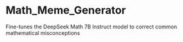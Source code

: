 # Math_Meme_Generator
Fine-tunes the DeepSeek Math 7B Instruct model to correct common mathematical misconceptions
